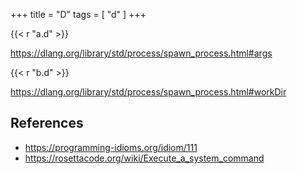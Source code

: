 +++
title = "D"
tags = [ "d" ]
+++

{{< r "a.d" >}}

<https://dlang.org/library/std/process/spawn_process.html#args>

{{< r "b.d" >}}

<https://dlang.org/library/std/process/spawn_process.html#workDir>

## References

- <https://programming-idioms.org/idiom/111>
- <https://rosettacode.org/wiki/Execute_a_system_command>

